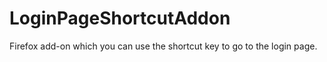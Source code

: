 # LoginPageShortcutAddon
Firefox add-on which you can use the shortcut key to go to the login page.
